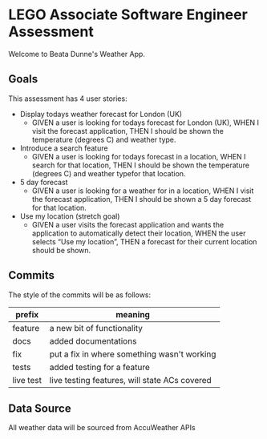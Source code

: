 # LEGO Associate Software Engineer Assessment
Welcome to Beata Dunne's Weather App.

## Goals
This assessment has 4 user stories:
- Display todays weather forecast for London (UK)
  - GIVEN a user is looking for todays forecast for London (UK), WHEN I visit the forecast application, THEN I should be shown the temperature (degrees C) and weather type.
- Introduce a search feature
  - GIVEN a user is looking for todays forecast in a location, WHEN I search for that location, THEN I should be shown the temperature (degrees C) and weather typefor that location.
- 5 day forecast
  - GIVEN a user is looking for a weather for in a location, WHEN I visit the forecast application, THEN I should be shown a 5 day forecast for that location.
- Use my location (stretch goal)
  - GIVEN a user visits the forecast application and wants the application to automatically detect their location, WHEN the user selects “Use my location”, THEN a forecast for their current location should be shown.

## Commits
The style of the commits will be as follows:

| prefix | meaning |
|--------|---------|
|feature |a new bit of functionality|
|docs    |added documentations|
|fix     |put a fix in where something wasn't working|
|tests   |added testing for a feature|
|live test|live testing features, will state ACs covered|

## Data Source
All weather data will be sourced from AccuWeather APIs
